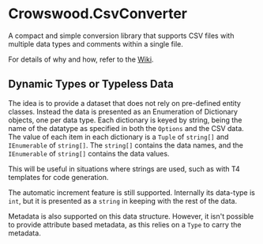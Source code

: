﻿# Crowswood.CsvConverter

A compact and simple conversion library that supports CSV files with multiple data types and comments within a single file.

For details of why and how, refer to the [Wiki](https://github.com/RichardCrawshaw/Crowswood.CsvConverter/wiki).

## Dynamic Types or Typeless Data

The idea is to provide a dataset that does not rely on pre-defined entity classes. 
Instead the data is presented as an Enumeration of Dictionary objects, one per data type. 
Each dictionary is keyed by string, being the name of the datatype as specified in both the `Options` and the CSV data. 
The value of each item in each dictionary is a `Tuple` of `string[]` and `IEnumerable` of `string[]`. 
The `string[]` contains the data names, and the `IEnumerable` of `string[]` contains the data values.

This will be useful in situations where strings are used, such as with T4 templates for code generation.

The automatic increment feature is still supported.
Internally its data-type is `int`, but it is presented as a `string` in keeping with the rest of the data.

Metadata is also supported on this data structure. 
However, it isn't possible to provide attribute based metadata, as this relies on a `Type` to carry the metadata.
